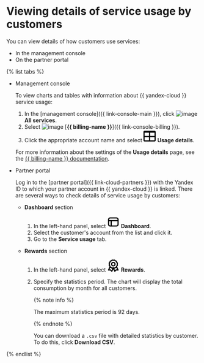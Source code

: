 # Viewing details of service usage by customers

You can view details of how customers use services:

* In the management console
* On the partner portal

{% list tabs %}

- Management console

   To view charts and tables with information about {{ yandex-cloud }} service usage:

   1. In the [management console]({{ link-console-main }}), click ![image](../../_assets/main-menu.svg) **All services**.
   1. Select ![image](../../_assets/billing.svg) [**{{ billing-name }}**]({{ link-console-billing }}).
   1. Click the appropriate account name and select ![image](../../_assets/billing/detalization.svg) **Usage details**.

   For more information about the settings of the **Usage details** page, see the [{{ billing-name }} documentation](../../billing/operations/check-charges.md).

- Partner portal

   Log in to the [partner portal]({{ link-cloud-partners }}) with the Yandex ID to which your partner account in {{ yandex-cloud }} is linked. There are several ways to check details of service usage by customers:

   * **Dashboard** section

      1. In the left-hand panel, select ![icon](../../_assets/partner/dashboard.svg) **Dashboard**.
      1. Select the customer's account from the list and click it.
      1. Go to the **Service usage** tab.

   * **Rewards** section

      1. In the left-hand panel, select ![icon](../../_assets/partner/rewards.svg) **Rewards**.
      1. Specify the statistics period. The chart will display the total consumption by month for all customers.

         {% note info %}

         The maximum statistics period is 92 days.

         {% endnote %}

         You can download a `.csv` file with detailed statistics by customer. To do this, click **Download CSV**.

{% endlist %}
